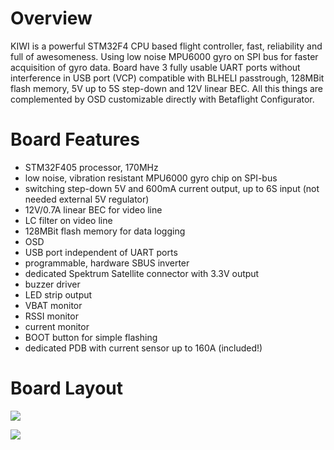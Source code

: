 # **Overview**

KIWI is a powerful STM32F4 CPU based flight controller, fast, reliability and full of awesomeness. Using low noise MPU6000 gyro on SPI bus for faster acquisition of gyro data. Board have 3 fully usable UART ports without interference in USB port (VCP) compatible with BLHELI passtrough, 128MBit flash memory, 5V up to 5S step-down and 12V linear BEC. All this things are complemented by OSD customizable directly with Betaflight Configurator.

# **Board Features**
* STM32F405 processor, 170MHz
* low noise, vibration resistant MPU6000 gyro chip on SPI-bus
* switching step-down 5V and 600mA current output, up to 6S input (not needed external 5V regulator)
* 12V/0.7A linear BEC for video line
* LC filter on video line
* 128MBit flash memory for data logging
* OSD
* USB port independent of UART ports
* programmable, hardware SBUS inverter
* dedicated Spektrum Satellite connector with 3.3V output
* buzzer driver
* LED strip output
* VBAT monitor
* RSSI monitor
* current monitor
* BOOT button for simple flashing
* dedicated PDB with current sensor up to 160A (included!)

# **Board Layout**

![](http://i.imgur.com/y0Z7Xz8.png)

![](https://flyinglemon.eu/137-thickbox_default/kiwif4-flight-controller.jpg)